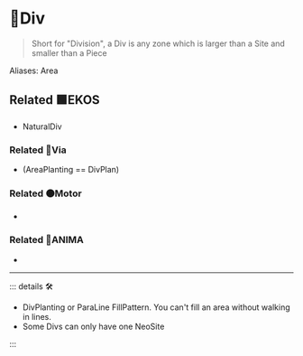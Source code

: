 # 🔻<via>Div</via>

> Short for "Division", a Div is any zone which is larger than a Site and smaller than a Piece

Aliases: Area

## Related 🟩<ekos>EKOS</ekos>

- NaturalDiv

### Related 🔻<via>Via</via>

- (AreaPlanting == DivPlan)

### Related 🟠<motor>Motor</motor>

-

### Related 💜<anima>ANIMA</anima>

-

---

<!-- =================================================== -->
<!-- =================================================== -->
<!-- =================================================== -->
<!-- =================================================== -->
<!-- =================================================== -->
::: details 🛠

- DivPlanting or ParaLine FillPattern. You can't fill an area without walking in lines.
- Some Divs can only have one NeoSite

:::
